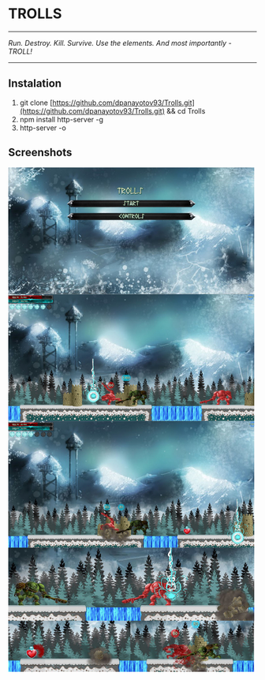 
**TROLLS**
====================
----------


*Run. Destroy. Kill. Survive. Use the elements. And most importantly - TROLL!*


----------
**Instalation**
---------------------
1. git clone [https://github.com/dpanayotov93/Trolls.git](https://github.com/dpanayotov93/Trolls.git) && cd Trolls
2. npm install http-server -g
3. http-server -o   


**Screenshots**
---------------------


![Screenshots](https://raw.githubusercontent.com/dpanayotov93/Trolls/master/assets/trolls_screenshots_master.jpg)